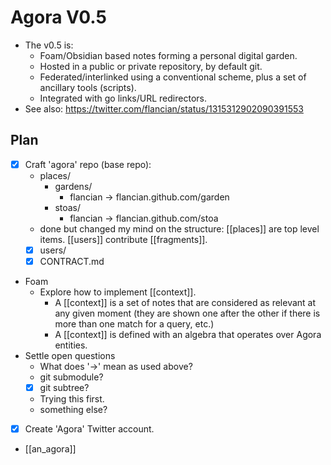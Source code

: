 # Agora V0.5

- The v0.5 is:
  - Foam/Obsidian based notes forming a personal digital garden.
  - Hosted in a public or private repository, by default git.
  - Federated/interlinked using a conventional scheme, plus a set of ancillary tools (scripts).
  - Integrated with go links/URL redirectors.
- See also: https://twitter.com/flancian/status/1315312902090391553 

## Plan

 - [x] Craft 'agora' repo (base repo):
   - places/
     - gardens/
       - flancian -> flancian.github.com/garden
     - stoas/
       - flancian -> flancian.github.com/stoa
    - done but changed my mind on the structure: [[places]] are top level items. [[users]] contribute [[fragments]].
   - [x] users/
   - [x] CONTRACT.md
  - Foam
    - Explore how to implement [[context]].
      - A [[context]] is a set of notes that are considered as relevant at any given moment (they are shown one after the other if there is more than one match for a query, etc.)
      - A [[context]] is defined with an algebra that operates over Agora entities.
  - Settle open questions
    - What does '->' mean as used above?
     - git submodule?
     - [x] git subtree?
      - Trying this first.
     - something else?
 - [x] Create 'Agora' Twitter account.
  - [[an_agora]]